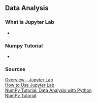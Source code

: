 ## Data Analysis

### What is Jupyter Lab

- 

### Numpy Tutorial

- 

### Sources

[Overview - Jupyter Lab](https://jupyterlab.readthedocs.io/en/stable/getting_started/overview.html)<br>
[How to Use Jupyter Lab](https://www.youtube.com/watch?v=A5YyoCKxEOU&feature=emb_imp_woyt)<br>
[NumPy Tutorial: Data Analysis with Python](https://www.dataquest.io/blog/numpy-tutorial-python/)<br>
[NumPy Tutorial](https://www.tutorialspoint.com/numpy/index.htm)<br>